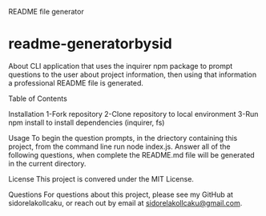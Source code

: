 README file generator

# readme-generatorbysid

About 
CLI application that uses the inquirer npm package to prompt questions to the user about project information, then using that information a professional README file is generated.

Table of Contents
   
  Installation
    1-Fork repository
    2-Clone repository to local environment
    3-Run npm install to install dependencies (inquirer, fs)

  Usage
    To begin the question prompts, in the driectory containing this project, from the command line run node index.js. Answer all of the following questions, when complete the README.md file will be generated in the current directory.

  License
    This project is convered under the MIT License.

  Questions
    For questions about this project, please see my GitHub at sidorelakollcaku, or reach out by email at sidorelakollcaku@gmail.com.
